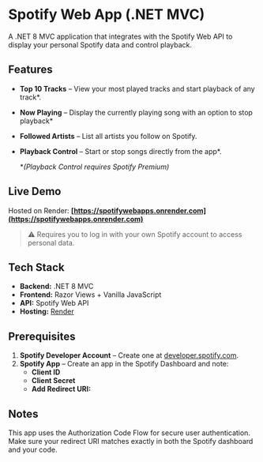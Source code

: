 # Spotify Web App (.NET MVC)

A .NET 8 MVC application that integrates with the Spotify Web API to display your personal Spotify data and control playback.

## Features

- **Top 10 Tracks** – View your most played tracks and start playback of any track*.
- **Now Playing** – Display the currently playing song with an option to stop playback*
- **Followed Artists** – List all artists you follow on Spotify.
- **Playback Control** – Start or stop songs directly from the app*.
  
  **(*Playback Control requires Spotify Premium)**
## Live Demo
Hosted on Render: **[https://spotifywebapps.onrender.com](https://spotifywebapps.onrender.com)**

> ⚠️ Requires you to log in with your own Spotify account to access personal data.

## Tech Stack

- **Backend:** .NET 8 MVC
- **Frontend:** Razor Views + Vanilla JavaScript
- **API:** Spotify Web API
- **Hosting:** [Render](https://render.com)

## Prerequisites

1. **Spotify Developer Account** – Create one at [developer.spotify.com](https://developer.spotify.com).
2. **Spotify App** – Create an app in the Spotify Dashboard and note:
   - **Client ID**
   - **Client Secret**
   - **Add Redirect URI:**  

## Notes
This app uses the Authorization Code Flow for secure user authentication.
Make sure your redirect URI matches exactly in both the Spotify dashboard and your code.
